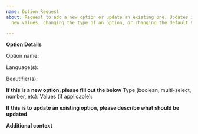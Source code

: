 ```yaml
---
name: Option Request
about: Request to add a new option or update an existing one. Updates include adding
  new values, changing the type of an option, or changing the default value.

---
```


**Option Details**

Option name:

Language(s):

Beautifier(s):

**If this is a new option, please fill out the below**
Type (boolean, multi-select, number, etc):
Values (if applicable):


**If this is to update an existing option, please describe what should be updated**


**Additional context**
